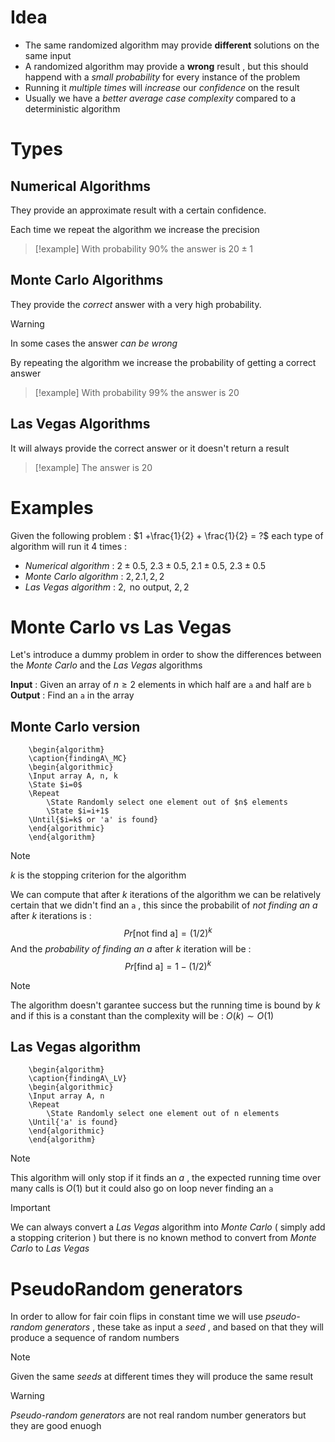 # Idea

+ The same randomized algorithm may provide **different** solutions on the same input 
+ A randomized algorithm may provide a **wrong** result , but this should happend with a *small probability* for every instance of the problem
+ Running it *multiple times* will *increase* our *confidence* on the result 
+ Usually we have a *better average case complexity* compared to a deterministic algorithm 

# Types

## Numerical Algorithms

They provide an approximate result with a certain confidence. 

Each time we repeat the algorithm we increase the precision 

>[!example] 
>With probability $90\%$ the answer is $20 \pm 1$ 
## Monte Carlo Algorithms

They provide the *correct* answer with a very high probability. 

>[!warning] 
>In some cases the answer *can be wrong* 

By repeating the algorithm we increase the probability of getting a correct answer

>[!example] 
>With probability $99\%$ the answer is $20$ 
## Las Vegas Algorithms

It will always provide the correct answer or it doesn't return a result 

>[!example] 
>The answer is $20$

# Examples

Given the following problem : $1 +\frac{1}{2} + \frac{1}{2} = ?$ each type of algorithm will run it $4$ times : 
+ *Numerical algorithm* : $2\pm 0.5,\ 2.3 \pm 0.5,\ 2.1 \pm 0.5, \ 2.3 \pm 0.5$
+ *Monte Carlo algorithm* : $2,2.1,2,2$
+ *Las Vegas algorithm* : $2,\text{ no output},\ 2,2$
# Monte Carlo vs Las Vegas 

Let's introduce a dummy problem in order to show the differences between the *Monte Carlo* and the *Las Vegas* algorithms

**Input** : 
	Given an array of $n\geq 2$ elements in which half are `a` and half are `b` 
**Output** :
	Find an `a` in the array
## Monte Carlo version 

```pseudo
	\begin{algorithm}
	\caption{findingA\_MC}
	\begin{algorithmic}
	\Input array A, n, k
	\State $i=0$
	\Repeat
		\State Randomly select one element out of $n$ elements
		\State $i=i+1$
    \Until{$i=k$ or 'a' is found}
	\end{algorithmic}
	\end{algorithm}
```
>[!note] 
>$k$ is the stopping criterion for the algorithm 

We can compute that after $k$ iterations of the algorithm we can be relatively certain that we didn't find an `a` , this since the probabilit of *not finding an a* after $k$ iterations is : 
$$Pr[\text{not find a}] =(1/2)^k$$
And the *probability of finding an a* after $k$ iteration will be : 
$$Pr[\text{find a}]=1-(1/2)^k$$

>[!note] 
>The algorithm doesn't garantee success but the running time is bound by $k$ and if this is a constant than the complexity will be : $O(k)\sim O(1)$ 

## Las Vegas algorithm

```pseudo
	\begin{algorithm}
	\caption{findingA\_LV}
	\begin{algorithmic}
	\Input array A, n
	\Repeat
		\State Randomly select one element out of n elements
    \Until{'a' is found}
	\end{algorithmic}
	\end{algorithm}
```
>[!note] 
>This algorithm will only stop if it finds an $a$ , the expected running time over many calls is $O(1)$ but it could also go on loop never finding an `a`

>[!important] 
>We can always convert a *Las Vegas* algorithm into *Monte Carlo* ( simply add a stopping criterion ) but there is no known method to convert from *Monte Carlo* to *Las Vegas*

# PseudoRandom generators

In order to allow for fair coin flips in constant time we will use *pseudo-random generators* , these take as input a *seed* , and based on that they will produce a sequence of random numbers 

>[!note] 
>Given the same *seeds* at different times they will produce the same result 

>[!warning] 
>*Pseudo-random generators* are not real random number generators but they are good enuogh


